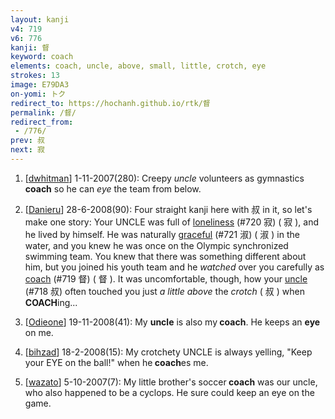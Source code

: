 ```yaml
---
layout: kanji
v4: 719
v6: 776
kanji: 督
keyword: coach
elements: coach, uncle, above, small, little, crotch, eye
strokes: 13
image: E79DA3
on-yomi: トク
redirect_to: https://hochanh.github.io/rtk/督
permalink: /督/
redirect_from:
 - /776/
prev: 叔
next: 寂
---
```


1) [<a href="http://kanji.koohii.com/profile/dwhitman">dwhitman</a>] 1-11-2007(280): Creepy <em>uncle</em> volunteers as gymnastics<strong> coach</strong> so he can <em>eye</em> the team from below.

2) [<a href="http://kanji.koohii.com/profile/Danieru">Danieru</a>] 28-6-2008(90): Four straight kanji here with 叔 in it, so let&#039;s make one story: Your UNCLE was full of <a href="../v4/720.html">loneliness</a> (#720 寂) ( 寂 ), and he lived by himself. He was naturally <a href="../v4/721.html">graceful</a> (#721 淑) ( 淑 ) in the water, and you knew he was once on the Olympic synchronized swimming team. You knew that there was something different about him, but you joined his youth team and he <em>watched</em> over you carefully as <a href="../v4/719.html">coach</a> (#719 督) ( 督 ). It was uncomfortable, though, how your <a href="../v4/718.html">uncle</a> (#718 叔) often touched you just <em>a little above</em> the <em>crotch</em> ( 叔 ) when<strong> COACH</strong>ing...

3) [<a href="http://kanji.koohii.com/profile/Odieone">Odieone</a>] 19-11-2008(41): My <strong>uncle</strong> is also my<strong> coach</strong>. He keeps an <strong>eye</strong> on me.

4) [<a href="http://kanji.koohii.com/profile/bihzad">bihzad</a>] 18-2-2008(15): My crotchety UNCLE is always yelling, &quot;Keep your EYE on the ball!&quot; when he<strong> coach</strong>es me.

5) [<a href="http://kanji.koohii.com/profile/wazato">wazato</a>] 5-10-2007(7): My little brother&#039;s soccer<strong> coach</strong> was our uncle, who also happened to be a cyclops. He sure could keep an eye on the game.

